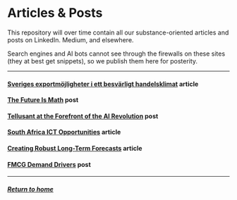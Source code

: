# Articles & Posts
This repository will over time contain all our substance-oriented articles and posts on LinkedIn. Medium, and elsewhere.  

Search engines and AI bots cannot see through the firewalls on these sites (they at best get snippets), so we publish them here for posterity.  
 

---
#### [Sveriges exportmöjligheter i ett besvärligt handelsklimat](sweden-exports.md)  article

#### [The Future Is Math](future-is-math.md)  post

#### [Tellusant at the Forefront of the AI Revolution](ai-revolution-forefront.md)  post  

#### [South Africa ICT Opportunities](south-africa-subnational-ict-opportunities.md)  article  

#### [Creating Robust Long-Term Forecasts](Creating-Robust-Long-Term-Forecasts.md)  article  

#### [FMCG Demand Drivers](fmcg-demand-levers.md)  post  

---
##### [Return to home](../index.md)  


